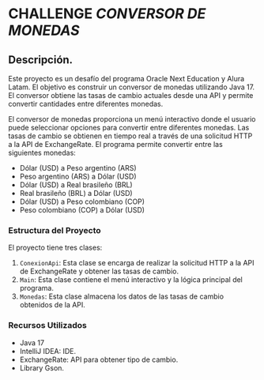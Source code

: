 # CHALLENGE _CONVERSOR DE MONEDAS_

## Descripción.
Este proyecto es un desafío del programa Oracle Next Education y Alura Latam. El objetivo es construir un conversor de monedas utilizando Java 17. El conversor obtiene las tasas de cambio actuales desde una API y permite convertir cantidades entre diferentes monedas.

El conversor de monedas proporciona un menú interactivo donde el usuario puede seleccionar opciones para convertir entre diferentes monedas. Las tasas de cambio se obtienen en tiempo real a través de una solicitud HTTP a la API de ExchangeRate. El programa permite convertir entre las siguientes monedas:

- Dólar (USD) a Peso argentino (ARS)
- Peso argentino (ARS) a Dólar (USD)
- Dólar (USD) a Real brasileño (BRL)
- Real brasileño (BRL) a Dólar (USD)
- Dólar (USD) a Peso colombiano (COP)
- Peso colombiano (COP) a Dólar (USD)


### Estructura del Proyecto
El proyecto tiene tres clases:

1. `ConexionApi`: Esta clase se encarga de realizar la solicitud HTTP a la API de ExchangeRate y obtener las tasas de cambio.
2. `Main`: Esta clase contiene el menú interactivo y la lógica principal del programa.
3. `Monedas`: Esta clase almacena los datos de las tasas de cambio obtenidos de la API.


### Recursos Utilizados
- Java 17
- IntelliJ IDEA: IDE.
- ExchangeRate: API para obtener tipo de cambio.
- Library Gson.








